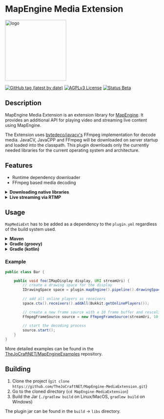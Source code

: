 # MapEngine Media Extension

<img src="https://i.imgur.com/7YyUEBQ.png" alt="logo" width="200">

[![GitHub tag (latest by date)](https://img.shields.io/github/v/tag/TheJoCraftNET/MapEngine-MediaExtension?style=flat-square)](#)
[![AGPLv3 License](https://img.shields.io/badge/License-AGPL%20v3-yellow.svg?style=flat-square)](https://opensource.org/license/agpl-v3/)
[![Status Beta](https://img.shields.io/badge/Status-Beta-orange?style=flat-square)](#)

## Description

MapEngine Media Extension is an extension library for [MapEngine](https://github.com/TheJoCraftNET/MapEngine). 
It provides an additional API for playing video and streaming live content using MapEngine.

The Extension uses [bytedeco/javacv's](https://github.com/bytedeco/javacv) FFmpeg implementation for decode media.
JavaCV, JavaCPP and FFmpeg will be downloaded on server startup and loaded into the classpath.
This plugin downloads only the currently needed libraries for the current operating system and architecture.

## Features

- Runtime dependency downloader
- FFmpeg based media decoding

<details>
<summary><strong>Downloading native libraries</strong></summary>

This is an example of native libraries being downloaded on server startup.

![RuntimeDependencyLoading](https://i.imgur.com/GMWH9NW.gif)

</details>

<details>
<summary><strong>Live streaming via RTMP</strong></summary>

This is an example of a live stream on a 7x4 map in Minecraft.
The stream source is 1920x1080@20fps streamed with OBS.

[![Watch it here](https://i.imgur.com/h1e9ROE.png)](https://youtu.be/5tg_DX84eLw)

</details>

## Usage

`MapMediaExt` has to be added as a dependency to the `plugin.yml` regardless of the build system used.

<details>
<summary><strong>Maven</strong></summary>

```xml
<repositories>
    <repository>
        <id>tjcserver</id>
        <url>https://repo.thejocraft.net/releases/</url>
    </repository>
</repositories>
```

```xml
<dependencies>
    <dependency>
        <groupId>de.pianoman911</groupId>
        <artifactId>mapengine-mediaext</artifactId>
        <version>1.1.1</version>
        <scope>provided</scope>
    </dependency>
</dependencies>
```
</details>


<details>
<summary><strong>Gradle (groovy)</strong></summary>

```groovy
repositories {
    maven {
        url = 'https://repo.thejocraft.net/releases/'
        name = 'tjcserver'
    }
}

dependencies {
    compileOnly 'de.pianoman911:mapengine-mediaext:1.1.1'
}
```

</details>

<details>
<summary><strong>Gradle (kotlin)</strong></summary>

```kotlin
repositories {
    maven("https://repo.thejocraft.net/releases/") {
        name = "tjcserver"
    }
}

dependencies {
    compileOnly("de.pianoman911:mapengine-mediaext:1.1.1")
}
```

</details>

### Example

```java
public class Bar {

    public void foo(IMapDisplay display, URI streamUri) {
        // create a drawing space for the display
        IDrawingSpace space = plugin.mapEngine().pipeline().drawingSpace(display);
        
        // add all online players as receivers
        space.ctx().receivers().addAll(Bukkit.getOnlinePlayers());

        // create a new frame source with a 10 frame buffer and rescaling enabled
        FfmpegFrameSource source = new FfmpegFrameSource(streamUri, 10, space, true);
        
        // start the decoding process
        source.start(); 
    }
}
```

More detailed examples can be found in the [TheJoCraftNET/MapEngineExamples](https://github.com/TheJoCraftNET/MapEngineExamples) repository.

## Building

1. Clone the project (`git clone https://github.com/TheJoCraftNET/MapEngine-MediaExtension.git`)
2. Go to the cloned directory (`cd MapEngine-MediaExtension`)
3. Build the Jar (`./gradlew build` on Linux/MacOS, `gradlew build` on Windows)

The plugin jar can be found in the `build` → `libs` directory.

